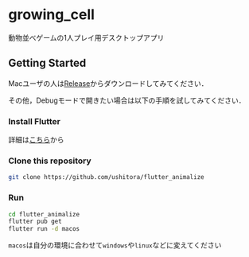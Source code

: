 # growing_cell

動物並べゲームの1人プレイ用デスクトップアプリ

## Getting Started

Macユーザの人は[Release](https://github.com/ushitora/flutter_animalize/releases)からダウンロードしてみてください．

その他，Debugモードで開きたい場合は以下の手順を試してみてください．

### Install Flutter

詳細は[こちら](https://docs.flutter.dev/get-started/install)から

### Clone this repository

```sh
git clone https://github.com/ushitora/flutter_animalize
```

### Run

```sh
cd flutter_animalize
flutter pub get
flutter run -d macos
```
`macos`は自分の環境に合わせて`windows`や`linux`などに変えてください